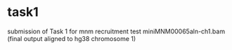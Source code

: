 # task1
submission of Task 1 for mnm recruitment test
miniMNM00065aln-ch1.bam (final output aligned to hg38 chromosome 1)
